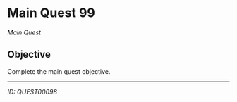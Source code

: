 # Main Quest 99

*Main Quest*

## Objective
Complete the main quest objective.

---
*ID: QUEST00098*
